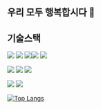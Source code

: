 ## 우리 모두 행복합시다 👋

<!--
**Beom-Ju/Beom-Ju** is a ✨ _special_ ✨ repository because its `README.md` (this file) appears on your GitHub profile.

Here are some ideas to get you started:

- 🔭 I’m currently working on ...
- 🌱 I’m currently learning ...
- 👯 I’m looking to collaborate on ...
- 🤔 I’m looking for help with ...
- 💬 Ask me about ...
- 📫 How to reach me: ...
- 😄 Pronouns: ...
- ⚡ Fun fact: ...
-->

## 기술스택

<img src="https://img.shields.io/badge/java-%23007396.svg?&style=for-the-badge&logo=java&logoColor=white"/> 	<img src="https://img.shields.io/badge/eclipse%20ide-%232C2255.svg?&style=for-the-badge&logo=eclipse%20ide&logoColor=white" />
<img src="https://img.shields.io/badge/javascript-%23F7DF1E.svg?&style=for-the-badge&logo=javascript&logoColor=black"/><img src="https://img.shields.io/badge/jquery-%230769AD.svg?&style=for-the-badge&logo=jquery&logoColor=white" /> <img src="https://img.shields.io/badge/spring-%236DB33F.svg?&style=for-the-badge&logo=spring&logoColor=white" />

<img src="https://img.shields.io/badge/oracle-%23F80000.svg?&style=for-the-badge&logo=oracle&logoColor=white" /> <img src="https://img.shields.io/badge/mariadb-%23003545.svg?&style=for-the-badge&logo=mariadb&logoColor=white" />
<img src="https://img.shields.io/badge/mysql-%234479A1.svg?&style=for-the-badge&logo=mysql&logoColor=white"/>

<img src="https://img.shields.io/badge/apache%20tomcat-%23F8DC75.svg?&style=for-the-badge&logo=apache%20tomcat&logoColor=black" />

<img src="https://img.shields.io/badge/microsoft%20excel-%23217346.svg?&style=for-the-badge&logo=microsoft%20excel&logoColor=white" />

[![Top Langs](https://github-readme-stats.vercel.app/api/top-langs/?username=Beom-Ju)](https://github.com/anuraghazra/github-readme-stats)
